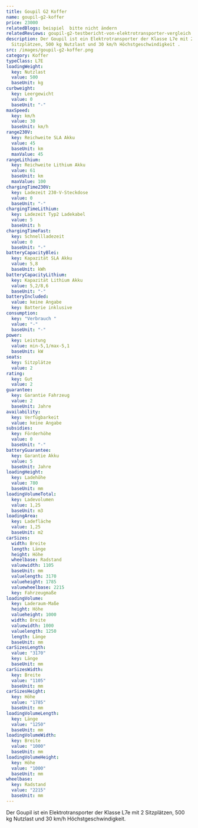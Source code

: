 ```yaml
---
title: Goupil G2 Koffer
name: goupil-g2-koffer
price: 23000
relatedBlogs: beispiel  bitte nicht ändern
relatedReviews: goupil-g2-testbericht-von-elektrotransporter-vergleich
description: Der Goupil ist ein Elektrotransporter der Klasse L7e mit 2
  Sitzplätzen, 500 kg Nutzlast und 30 km/h Höchstgeschwindigkeit .
src: /images/goupil-g2-koffer.png
category: Koffer
typeClass: L7E
loadingWeight:
  key: Nutzlast
  value: 500
  baseUnit: kg
curbweight:
  key: Leergewicht
  value: 0
  baseUnit: "-"
maxSpeed:
  key: km/h
  value: 30
  baseUnit: km/h
range230V:
  key: Reichweite SLA Akku
  value: 45
  baseUnit: km
  maxValue: 45
rangeLithium:
  key: Reichweite Lithium Akku
  value: 61
  baseUnit: km
  maxValue: 100
chargingTime230V:
  key: Ladezeit 230-V-Steckdose
  value: 0
  baseUnit: "-"
chargingTimeLithium:
  key: Ladezeit Typ2 Ladekabel
  value: 5
  baseUnit: h
chargingTimeFast:
  key: Schnellladezeit
  value: 0
  baseUnit: "-"
batteryCapacityBlei:
  key: Kapazität SLA Akku
  value: 5,8
  baseUnit: kWh
batteryCapacityLithium:
  key: Kapazität Lithium Akku
  value: 5,2/8,6
  baseUnit: "-"
batteryIncluded:
  value: keine Angabe
  key: Batterie inklusive
consumption:
  key: "Verbrauch "
  value: "-"
  baseUnit: "-"
power:
  key: Leistung
  value: min-5,1/max-5,1
  baseUnit: kW
seats:
  key: Sitzplätze
  value: 2
rating:
  key: Gut
  value: 2
guarantee:
  key: Garantie Fahrzeug
  value: 2
  baseUnit: Jahre
availability:
  key: Verfügbarkeit
  value: keine Angabe
subsidies:
  key: Förderhöhe
  value: 0
  baseUnit: "-"
batteryGuarantee:
  key: Garantie Akku
  value: 5
  baseUnit: Jahre
loadingHeight:
  key: Ladehöhe
  value: 780
  baseUnit: mm
loadingVolumeTotal:
  key: Ladevolumen
  value: 1,25
  baseUnit: m3
loadingArea:
  key: Ladefläche
  value: 1,25
  baseUnit: m2
carSizes:
  width: Breite
  length: Länge
  height: Höhe
  wheelbase: Radstand
  valuewidth: 1105
  baseUnit: mm
  valuelength: 3170
  valueheight: 1785
  valuewheelbase: 2215
  key: Fahrzeugmaße
loadingVolume:
  key: Laderaum-Maße
  height: Höhe
  valueheight: 1000
  width: Breite
  valuewidth: 1000
  valuelength: 1250
  length: Länge
  baseUnit: mm
carSizesLength:
  value: "3170"
  key: Länge
  baseUnit: mm
carSizesWidth:
  key: Breite
  value: "1105"
  baseUnit: mm
carSizesHeight:
  key: Höhe
  value: "1785"
  baseUnit: mm
loadingVolumeLength:
  key: Länge
  value: "1250"
  baseUnit: mm
loadingVolumeWidth:
  key: Breite
  value: "1000"
  baseUnit: mm
loadingVolumeHeight:
  key: Höhe
  value: "1000"
  baseUnit: mm
wheelbase:
  key: Radstand
  value: "2215"
  baseUnit: mm
---
```


Der Goupil ist ein Elektrotransporter der Klasse L7e mit 2 Sitzplätzen, 500 kg Nutzlast und 30 km/h Höchstgeschwindigkeit.
